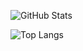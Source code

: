 ![GitHub Stats](https://github-readme-stats.vercel.app/api?username=woodlenoh&show_icons=true)

![Top Langs](https://github-readme-stats.vercel.app/api/top-langs/?username=woodlenoh)
